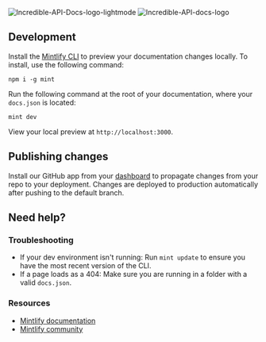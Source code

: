 ![Incredible-API-Docs-logo-lightmode](https://github.com/user-attachments/assets/366ceb9d-06e5-45ac-b234-8c5f28743c9a#gh-light-mode-only) ![Incredible-API-docs-logo](https://github.com/user-attachments/assets/6ffc602e-d3b6-4681-871e-1db4cdf25852#gh-dark-mode-only)


## Development

Install the [Mintlify CLI](https://www.npmjs.com/package/mint) to preview your documentation changes locally. To install, use the following command:

```
npm i -g mint
```

Run the following command at the root of your documentation, where your `docs.json` is located:

```
mint dev
```

View your local preview at `http://localhost:3000`.

## Publishing changes

Install our GitHub app from your [dashboard](https://dashboard.mintlify.com/settings/organization/github-app) to propagate changes from your repo to your deployment. Changes are deployed to production automatically after pushing to the default branch.

## Need help?

### Troubleshooting

- If your dev environment isn't running: Run `mint update` to ensure you have the most recent version of the CLI.
- If a page loads as a 404: Make sure you are running in a folder with a valid `docs.json`.

### Resources
- [Mintlify documentation](https://mintlify.com/docs)
- [Mintlify community](https://mintlify.com/community)
